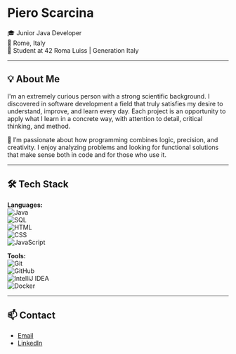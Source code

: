 # Piero Scarcina

🎓 Junior Java Developer  
📍 Rome, Italy  
🎯 Student at 42 Roma Luiss | Generation Italy

---

## 💡 About Me
I'm an extremely curious person with a strong scientific background. I discovered in software development a field that truly satisfies my desire to understand, improve, and learn every day. Each project is an opportunity to apply what I learn in a concrete way, with attention to detail, critical thinking, and method.

🧠 I’m passionate about how programming combines logic, precision, and creativity. I enjoy analyzing problems and looking for functional solutions that make sense both in code and for those who use it.

---

## 🛠️ Tech Stack

**Languages:**  
![Java](https://img.shields.io/badge/Java-007396?style=flat&logo=java&logoColor=white)  
![SQL](https://img.shields.io/badge/PostgreSQL-336791?style=flat&logo=postgresql&logoColor=white)  
![HTML](https://img.shields.io/badge/HTML5-E34F26?style=flat&logo=html5&logoColor=white)  
![CSS](https://img.shields.io/badge/CSS3-1572B6?style=flat&logo=css3&logoColor=white)  
![JavaScript](https://img.shields.io/badge/JavaScript-F7DF1E?style=flat&logo=javascript&logoColor=black)

**Tools:**  
![Git](https://img.shields.io/badge/Git-F05032?style=flat&logo=git&logoColor=white)  
![GitHub](https://img.shields.io/badge/GitHub-181717?style=flat&logo=github&logoColor=white)  
![IntelliJ IDEA](https://img.shields.io/badge/IntelliJIDEA-000000.svg?style=flat&logo=intellij-idea&logoColor=white)  
![Docker](https://img.shields.io/badge/Docker-2496ED?style=flat&logo=docker&logoColor=white)

---

## 📫 Contact

- [Email](mailto:piero.scarcina@gmail.com)
- [LinkedIn](https://www.linkedin.com/in/tuo-linkedin)
